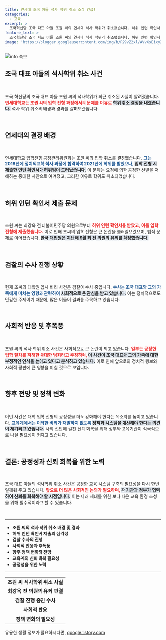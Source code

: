```yaml
---
title: 연세대 조국 아들 석사 학위 취소 소식 긴급!
categories:
  - 교육
excerpt: >
  조국혁신당 조국 대표 아들 조원 씨의 연세대 석사 학위가 취소됐습니다. 허위 인턴 확인서 제출이 원인으로, 검찰 수사가 진행 중입니다. 충격적인 진실이 드러나고 있습니다!
feature_text: >
  조국혁신당 조국 대표 아들 조원 씨의 연세대 석사 학위가 취소됐습니다. 허위 인턴 확인서 제출이 원인으로, 검찰 수사가 진행 중입니다. 충격적인 진실이 드러나고 있습니다!
image: 'https://blogger.googleusercontent.com/img/b/R29vZ2xl/AVvXsEixyZcFfHzMRdzZMjFBmAUKJYCLCGyLL1o632UiGVXcaFdKo_bkvkuCioo0uUKlGfBVcT3P84aROyZIXSBEx3Aw5nCQ3pTgDom1WDC4m8eifvWiAmWEEVb4x6G_l8C0QH225ldMjyaFvpxGEBGNO37VmDTDMHGhJPq73UglMfDca1-0aw/s1600/blogspot.png'
---
```


<p><img src="https://blogger.googleusercontent.com/img/b/R29vZ2xl/AVvXsEixyZcFfHzMRdzZMjFBmAUKJYCLCGyLL1o632UiGVXcaFdKo_bkvkuCioo0uUKlGfBVcT3P84aROyZIXSBEx3Aw5nCQ3pTgDom1WDC4m8eifvWiAmWEEVb4x6G_l8C0QH225ldMjyaFvpxGEBGNO37VmDTDMHGhJPq73UglMfDca1-0aw/s1600/blogspot.png" alt="info 속보" /></p>

<h2 data-ke-size="size26">조국 대표 아들의 석사학위 취소 사건</h2>

<p data-ke-size="size16">&nbsp;</p>

<p>조국 혁신당의 조국 대표 아들 조원 씨의 석사학위가 최근 취소된 사실이 알려졌습니다. <b><span style="color: #ee2323;">연세대학교는 조원 씨의 입학 전형 과정에서의 문제를 이유로 </span></b><b><span style="background-color: #21538527;">학위 취소 결정을 내렸습니다.</span></b> 석사 학위 취소의 배경과 경과를 살펴보겠습니다.</p>

<p data-ke-size="size16">&nbsp;</p>

<h2 data-ke-size="size26">연세대의 결정 배경</h2>

<p data-ke-size="size16">&nbsp;</p>

<p>연세대학교 입학전형 공정관리위원회는 조원 씨의 입학 취소를 결정했습니다. <b><span style="color: #1a5490;">그는 2018년에 정치외교학 석사 과정에 합격하여 2021년에 학위를 받았으나, </span></b><b><span style="background-color: #21538527;">입학 전형 시 제출한 인턴 확인서가 허위임이 드러났습니다.</span></b> 이 문제는 요청에 의한 공정한 선발을 저해하는 중대한 사안으로 여겨졌고, 그러한 이유로 학위도 취소되었습니다.</p>

<p data-ke-size="size16">&nbsp;</p>

<h2 data-ke-size="size26">허위 인턴 확인서 제출 문제</h2>

<p data-ke-size="size16">&nbsp;</p>

<p>조원 씨는 최강욱 전 더불어민주당 의원으로부터 <b><span style="color: #ee2323;">허위 인턴 확인서를 받았고, 이를 입학 전형에 제출했습니다.</span></b> 이로 인해 조씨의 입학 전형은 큰 논란을 불러일으켰으며, 법적 문제로 이어졌습니다. <b><span style="background-color: #21538527;">한국 대법원은 지난해 9월 최 전 의원의 유죄를 확정했습니다.</span></b></p>

<p data-ke-size="size16">&nbsp;</p>

<h2 data-ke-size="size26">검찰의 수사 진행 상황</h2>

<p data-ke-size="size16">&nbsp;</p>

<p>현재 조씨의 대학원 입시 비리 사건은 검찰이 수사 중입니다. <b><span style="color: #1a5490;">수사는 조국 대표와 그의 가족에게 미치는 영향과 관련하여 </span></b><b><span style="background-color: #21538527;">사회적으로 큰 관심을 받고 있습니다.</span></b> 이는 정치적으로도 민감한 주제이기 때문에, 많은 이들이 결과를 주목하고 있습니다.</p>

<p data-ke-size="size16">&nbsp;</p>

<h2 data-ke-size="size26">사회적 반응 및 후폭풍</h2>

<p data-ke-size="size16">&nbsp;</p>

<p>조원 씨의 석사 학위 취소 사건은 사회적으로 큰 논란이 되고 있습니다. <b><span style="color: #ee2323;">일부는 공정한 입학 절차를 저해한 중대한 범죄라고 주장하며, </span></b><b><span style="background-color: #21538527;">이 사건이 조국 대표와 그의 가족에 대한 부정적인 인식을 높이고 있다고 분석하고 있습니다.</span></b> 이로 인해 앞으로의 정치적 행보와 사회적 평판에 큰 영향을 미칠 것으로 보입니다.</p>

<p data-ke-size="size16">&nbsp;</p>

<h2 data-ke-size="size26">향후 전망 및 정책 변화</h2>

<p data-ke-size="size16">&nbsp;</p>

<p>이번 사건은 대학 입학 전형의 공정성을 더욱 강화해야 한다는 목소리를 높이고 있습니다. <b><span style="color: #1a5490;">교육계에서는 이러한 비리가 재발하지 않도록 </span></b><b><span style="background-color: #21538527;">정책과 시스템을 개선해야 한다는 의견이 제기되고 있습니다.</span></b> 사회 전반에 걸친 신뢰 회복을 위해 정부와 교육기관이 적극적으로 나설 필요성이 커지고 있습니다.</p>

<p data-ke-size="size16">&nbsp;</p>

<h2 data-ke-size="size26">결론: 공정성과 신뢰 회복을 위한 노력</h2>

<p data-ke-size="size16">&nbsp;</p>

<p>조국 대표 아들의 석사학위 취소 사건은 공정한 교육 시스템 구축의 필요성을 다시 한번 일깨워 주고 있습니다. <b><span style="color: #ee2323;">앞으로 더 많은 사회적인 논의가 필요하며, </span></b><b><span style="background-color: #21538527;">각 기관과 정부가 협력하여 신뢰를 회복해야 할 시점입니다.</span></b> 이는 미래 세대를 위한 보다 나은 교육 환경 조성을 위해 필수적이라고 할 수 있습니다.</p>

<p data-ke-size="size16">&nbsp;</p>

<hr>

<ul>
    <li><b>조원 씨의 석사 학위 취소 배경 및 경과</b></li>
    <li><b>허위 인턴 확인서 제출의 심각성</b></li>
    <li><b>검찰 수사의 진행</b></li>
    <li><b>사회적 반응과 후폭풍</b></li>
    <li><b>향후 정책 변화와 전망</b></li>
    <li><b>교육계의 신뢰 회복 필요성</b></li>
    <li><b>공정성을 위한 노력</b></li>
</ul>

<hr>

<table>
    <tr>
        <td style="text-align: center; height: 17px;"><b>조원 씨 석사학위 취소 사실</b></td>
    </tr>
    <tr>
        <td style="text-align: center; height: 17px;"><b>최강욱 전 의원의 유죄 판결</b></td>
    </tr>
    <tr>
        <td style="text-align: center; height: 17px;"><b>검찰 진행 중인 수사</b></td>
    </tr>
    <tr>
        <td style="text-align: center; height: 17px;"><b>사회적 반응</b></td>
    </tr>
    <tr>
        <td style="text-align: center; height: 17px;"><b>정책 변화의 필요성</b></td>
    </tr>
</table>
유용한 생활 정보가 필요하시다면, <a href="https://qoogle.tistory.com" rel="dofollow">qoogle.tistory.com</a>


